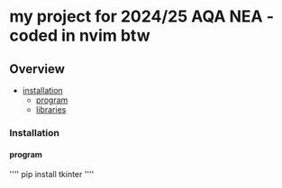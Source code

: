 # my project for 2024/25 AQA NEA - coded in nvim btw

## Overview
- [installation](###installation)
    - [program](####program)
    - [libraries](####libraries)

### Installation
#### program
''''
    pip install tkinter
''''
